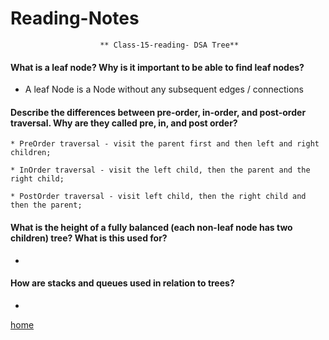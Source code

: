 
# Reading-Notes

                        ** Class-15-reading- DSA Tree**
                        
#### What is a leaf node? Why is it important to be able to find leaf nodes?

* A leaf Node is a Node without any subsequent edges / connections

#### Describe the differences between pre-order, in-order, and post-order traversal. Why are they called pre, in, and post order?

    * PreOrder traversal - visit the parent first and then left and right children;
    
    * InOrder traversal - visit the left child, then the parent and the right child;
    
    * PostOrder traversal - visit left child, then the right child and then the parent;

#### What is the height of a fully balanced (each non-leaf node has two children) tree? What is this used for?

*

#### How are stacks and queues used in relation to trees?

*







[home](https://eyob1984.github.io/reading-notes/)
